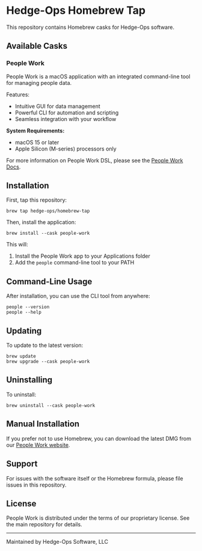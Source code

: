 # Hedge-Ops Homebrew Tap

This repository contains Homebrew casks for Hedge-Ops software.

## Available Casks

### People Work

People Work is a macOS application with an integrated command-line tool for managing people data.

Features:

- Intuitive GUI for data management
- Powerful CLI for automation and scripting
- Seamless integration with your workflow

**System Requirements:**

- macOS 15 or later
- Apple Silicon (M-series) processors only

For more information on People Work DSL, please see the [People Work Docs](https://docs.people-work.io/dsl/overview.html).

## Installation

First, tap this repository:

```cli
brew tap hedge-ops/homebrew-tap
```

Then, install the application:

```cli
brew install --cask people-work
```

This will:

1. Install the People Work app to your Applications folder
2. Add the `people` command-line tool to your PATH

## Command-Line Usage

After installation, you can use the CLI tool from anywhere:

```cli
people --version
people --help
```

## Updating

To update to the latest version:

```cli
brew update
brew upgrade --cask people-work
```

## Uninstalling

To uninstall:

```cli
brew uninstall --cask people-work
```

## Manual Installation

If you prefer not to use Homebrew, you can download the latest DMG from our [People Work website](https://people-work.io/download).

## Support

For issues with the software itself or the Homebrew formula, please file issues in this repository.

## License

People Work is distributed under the terms of our proprietary license. See the main repository for details.

---

Maintained by Hedge-Ops Software, LLC
